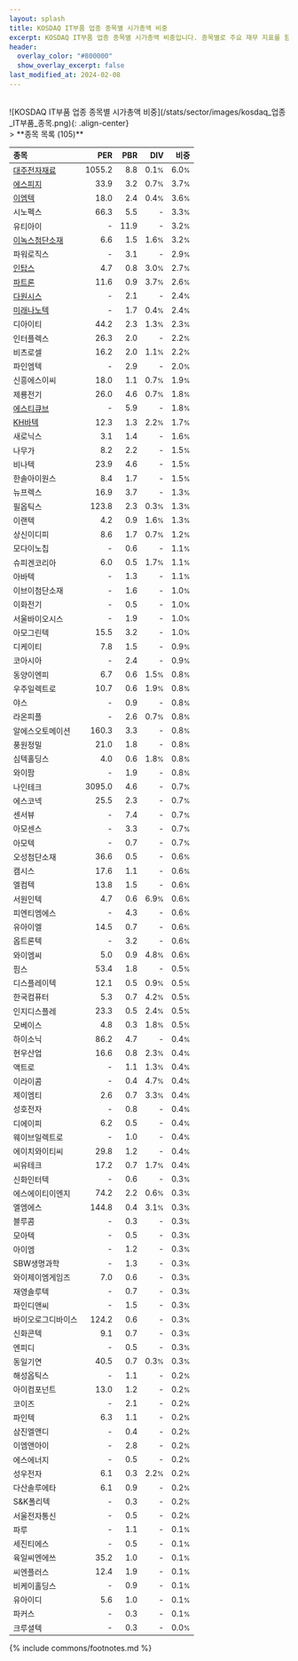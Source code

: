 ```yaml
---
layout: splash
title: KOSDAQ IT부품 업종 종목별 시가총액 비중
excerpt: KOSDAQ IT부품 업종 종목별 시가총액 비중입니다. 종목별로 주요 재무 지표를 함께 표시합니다.
header:
  overlay_color: "#800000"
  show_overlay_excerpt: false
last_modified_at: 2024-02-08
---
```

<br>
![KOSDAQ IT부품 업종 종목별 시가총액 비중](/stats/sector/images/kosdaq_업종_IT부품_종목.png){: .align-center}
<br>
> **종목 목록 (105)**<a id="list"></a>

| **종목** | **PER** | **PBR** | **DIV** | **비중** |
| :------- | ------: | ------: | ------: | -------: |
| [대주전자재료](/078600/) | 1055.2 | 8.8 | 0.1<small>%</small> | 6.0<small>%</small> |
| [에스피지](/058610/) | 33.9 | 3.2 | 0.7<small>%</small> | 3.7<small>%</small> |
| [이엠텍](/091120/) | 18.0 | 2.4 | 0.4<small>%</small> | 3.6<small>%</small> |
| 시노펙스 | 66.3 | 5.5 | - | 3.3<small>%</small> |
| 유티아이 | - | 11.9 | - | 3.2<small>%</small> |
| [이녹스첨단소재](/272290/) | 6.6 | 1.5 | 1.6<small>%</small> | 3.2<small>%</small> |
| 파워로직스 | - | 3.1 | - | 2.9<small>%</small> |
| [인탑스](/049070/) | 4.7 | 0.8 | 3.0<small>%</small> | 2.7<small>%</small> |
| [파트론](/091700/) | 11.6 | 0.9 | 3.7<small>%</small> | 2.6<small>%</small> |
| [다원시스](/068240/) | - | 2.1 | - | 2.4<small>%</small> |
| [미래나노텍](/095500/) | - | 1.7 | 0.4<small>%</small> | 2.4<small>%</small> |
| 디아이티 | 44.2 | 2.3 | 1.3<small>%</small> | 2.3<small>%</small> |
| 인터플렉스 | 26.3 | 2.0 | - | 2.2<small>%</small> |
| 비츠로셀 | 16.2 | 2.0 | 1.1<small>%</small> | 2.2<small>%</small> |
| 파인엠텍 | - | 2.9 | - | 2.0<small>%</small> |
| 신흥에스이씨 | 18.0 | 1.1 | 0.7<small>%</small> | 1.9<small>%</small> |
| 제룡전기 | 26.0 | 4.6 | 0.7<small>%</small> | 1.8<small>%</small> |
| [에스티큐브](/052020/) | - | 5.9 | - | 1.8<small>%</small> |
| [KH바텍](/060720/) | 12.3 | 1.3 | 2.2<small>%</small> | 1.7<small>%</small> |
| 새로닉스 | 3.1 | 1.4 | - | 1.6<small>%</small> |
| 나무가 | 8.2 | 2.2 | - | 1.5<small>%</small> |
| 비나텍 | 23.9 | 4.6 | - | 1.5<small>%</small> |
| 한솔아이원스 | 8.4 | 1.7 | - | 1.5<small>%</small> |
| 뉴프렉스 | 16.9 | 3.7 | - | 1.3<small>%</small> |
| 필옵틱스 | 123.8 | 2.3 | 0.3<small>%</small> | 1.3<small>%</small> |
| 이랜텍 | 4.2 | 0.9 | 1.6<small>%</small> | 1.3<small>%</small> |
| 상신이디피 | 8.6 | 1.7 | 0.7<small>%</small> | 1.2<small>%</small> |
| 모다이노칩 | - | 0.6 | - | 1.1<small>%</small> |
| 슈피겐코리아 | 6.0 | 0.5 | 1.7<small>%</small> | 1.1<small>%</small> |
| 아바텍 | - | 1.3 | - | 1.1<small>%</small> |
| 이브이첨단소재 | - | 1.6 | - | 1.0<small>%</small> |
| 이화전기 | - | 0.5 | - | 1.0<small>%</small> |
| 서울바이오시스 | - | 1.9 | - | 1.0<small>%</small> |
| 아모그린텍 | 15.5 | 3.2 | - | 1.0<small>%</small> |
| 디케이티 | 7.8 | 1.5 | - | 0.9<small>%</small> |
| 코아시아 | - | 2.4 | - | 0.9<small>%</small> |
| 동양이엔피 | 6.7 | 0.6 | 1.5<small>%</small> | 0.8<small>%</small> |
| 우주일렉트로 | 10.7 | 0.6 | 1.9<small>%</small> | 0.8<small>%</small> |
| 야스 | - | 0.9 | - | 0.8<small>%</small> |
| 라온피플 | - | 2.6 | 0.7<small>%</small> | 0.8<small>%</small> |
| 알에스오토메이션 | 160.3 | 3.3 | - | 0.8<small>%</small> |
| 풍원정밀 | 21.0 | 1.8 | - | 0.8<small>%</small> |
| 심텍홀딩스 | 4.0 | 0.6 | 1.8<small>%</small> | 0.8<small>%</small> |
| 와이팜 | - | 1.9 | - | 0.8<small>%</small> |
| 나인테크 | 3095.0 | 4.6 | - | 0.7<small>%</small> |
| 에스코넥 | 25.5 | 2.3 | - | 0.7<small>%</small> |
| 센서뷰 | - | 7.4 | - | 0.7<small>%</small> |
| 아모센스 | - | 3.3 | - | 0.7<small>%</small> |
| 아모텍 | - | 0.7 | - | 0.7<small>%</small> |
| 오성첨단소재 | 36.6 | 0.5 | - | 0.6<small>%</small> |
| 캠시스 | 17.6 | 1.1 | - | 0.6<small>%</small> |
| 엘컴텍 | 13.8 | 1.5 | - | 0.6<small>%</small> |
| 서원인텍 | 4.7 | 0.6 | 6.9<small>%</small> | 0.6<small>%</small> |
| 피엔티엠에스 | - | 4.3 | - | 0.6<small>%</small> |
| 유아이엘 | 14.5 | 0.7 | - | 0.6<small>%</small> |
| 옵트론텍 | - | 3.2 | - | 0.6<small>%</small> |
| 와이엠씨 | 5.0 | 0.9 | 4.8<small>%</small> | 0.6<small>%</small> |
| 핌스 | 53.4 | 1.8 | - | 0.5<small>%</small> |
| 디스플레이텍 | 12.1 | 0.5 | 0.9<small>%</small> | 0.5<small>%</small> |
| 한국컴퓨터 | 5.3 | 0.7 | 4.2<small>%</small> | 0.5<small>%</small> |
| 인지디스플레 | 23.3 | 0.5 | 2.4<small>%</small> | 0.5<small>%</small> |
| 모베이스 | 4.8 | 0.3 | 1.8<small>%</small> | 0.5<small>%</small> |
| 하이소닉 | 86.2 | 4.7 | - | 0.4<small>%</small> |
| 현우산업 | 16.6 | 0.8 | 2.3<small>%</small> | 0.4<small>%</small> |
| 액트로 | - | 1.1 | 1.3<small>%</small> | 0.4<small>%</small> |
| 이라이콤 | - | 0.4 | 4.7<small>%</small> | 0.4<small>%</small> |
| 제이엠티 | 2.6 | 0.7 | 3.3<small>%</small> | 0.4<small>%</small> |
| 성호전자 | - | 0.8 | - | 0.4<small>%</small> |
| 디에이피 | 6.2 | 0.5 | - | 0.4<small>%</small> |
| 웨이브일렉트로 | - | 1.0 | - | 0.4<small>%</small> |
| 에이치와이티씨 | 29.8 | 1.2 | - | 0.4<small>%</small> |
| 씨유테크 | 17.2 | 0.7 | 1.7<small>%</small> | 0.4<small>%</small> |
| 신화인터텍 | - | 0.6 | - | 0.3<small>%</small> |
| 에스에이티이엔지 | 74.2 | 2.2 | 0.6<small>%</small> | 0.3<small>%</small> |
| 엘엠에스 | 144.8 | 0.4 | 3.1<small>%</small> | 0.3<small>%</small> |
| 블루콤 | - | 0.3 | - | 0.3<small>%</small> |
| 모아텍 | - | 0.5 | - | 0.3<small>%</small> |
| 아이엠 | - | 1.2 | - | 0.3<small>%</small> |
| SBW생명과학 | - | 1.3 | - | 0.3<small>%</small> |
| 와이제이엠게임즈 | 7.0 | 0.6 | - | 0.3<small>%</small> |
| 재영솔루텍 | - | 0.7 | - | 0.3<small>%</small> |
| 파인디앤씨 | - | 1.5 | - | 0.3<small>%</small> |
| 바이오로그디바이스 | 124.2 | 0.6 | - | 0.3<small>%</small> |
| 신화콘텍 | 9.1 | 0.7 | - | 0.3<small>%</small> |
| 엔피디 | - | 0.5 | - | 0.3<small>%</small> |
| 동일기연 | 40.5 | 0.7 | 0.3<small>%</small> | 0.3<small>%</small> |
| 해성옵틱스 | - | 1.1 | - | 0.2<small>%</small> |
| 아이컴포넌트 | 13.0 | 1.2 | - | 0.2<small>%</small> |
| 코이즈 | - | 2.1 | - | 0.2<small>%</small> |
| 파인텍 | 6.3 | 1.1 | - | 0.2<small>%</small> |
| 삼진엘앤디 | - | 0.4 | - | 0.2<small>%</small> |
| 이엠앤아이 | - | 2.8 | - | 0.2<small>%</small> |
| 에스에너지 | - | 0.5 | - | 0.2<small>%</small> |
| 성우전자 | 6.1 | 0.3 | 2.2<small>%</small> | 0.2<small>%</small> |
| 다산솔루에타 | 6.1 | 0.9 | - | 0.2<small>%</small> |
| S&K폴리텍 | - | 0.3 | - | 0.2<small>%</small> |
| 서울전자통신 | - | 0.5 | - | 0.2<small>%</small> |
| 파루 | - | 1.1 | - | 0.1<small>%</small> |
| 세진티에스 | - | 0.5 | - | 0.1<small>%</small> |
| 육일씨엔에쓰 | 35.2 | 1.0 | - | 0.1<small>%</small> |
| 씨엔플러스 | 12.4 | 1.9 | - | 0.1<small>%</small> |
| 비케이홀딩스 | - | 0.9 | - | 0.1<small>%</small> |
| 유아이디 | 5.6 | 1.0 | - | 0.1<small>%</small> |
| 파커스 | - | 0.3 | - | 0.1<small>%</small> |
| 크루셜텍 | - | 0.3 | - | 0.0<small>%</small> |

{% include commons/footnotes.md %}